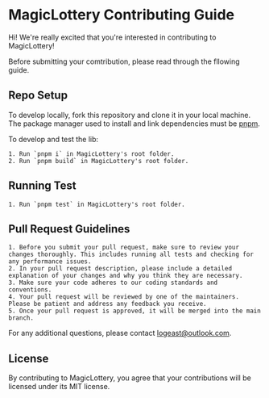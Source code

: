 # MagicLottery Contributing Guide

Hi! We're really excited that you're interested in contributing to MagicLottery!

Before submitting your comtribution, please read through the fllowing guide.

## Repo Setup

To develop locally, fork this repository and clone it in your local machine. The package manager used to install and link dependencies must be [pnpm](https://pnpm.io/).

To develop and test the lib:

    1. Run `pnpm i` in MagicLottery's root folder.
    2. Run `pnpm build` in MagicLottery's root folder.

## Running Test

    1. Run `pnpm test` in MagicLottery's root folder.

## Pull Request Guidelines

    1. Before you submit your pull request, make sure to review your changes thoroughly. This includes running all tests and checking for any performance issues.
    2. In your pull request description, please include a detailed explanation of your changes and why you think they are necessary.
    3. Make sure your code adheres to our coding standards and conventions.
    4. Your pull request will be reviewed by one of the maintainers. Please be patient and address any feedback you receive.
    5. Once your pull request is approved, it will be merged into the main branch.

For any additional questions, please contact logeast@outlook.com.

## License

By contributing to MagicLottery, you agree that your contributions will be licensed under its MIT license.
